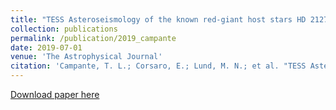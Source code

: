 ```yaml
---
title: "TESS Asteroseismology of the known red-giant host stars HD 212771 and HD 203949"
collection: publications
permalink: /publication/2019_campante
date: 2019-07-01
venue: 'The Astrophysical Journal'
citation: 'Campante, T. L.; Corsaro, E.; Lund, M. N.; et al. "TESS Asteroseismology of the known red-giant host stars HD 212771 and HD 203949", 2019, ApJ, accepted.'
---
```


[Download paper here](https://arxiv.org/pdf/1909.05961)
